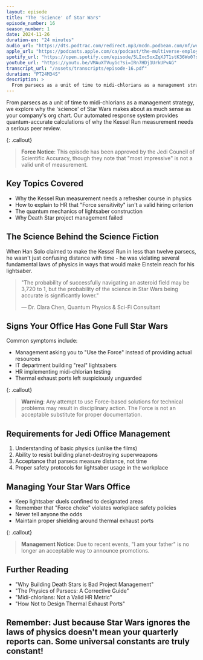 ```yaml
---
layout: episode
title: "The 'Science' of Star Wars"
episode_number: 16
season_number: 1
date: 2024-11-26
duration-en: "24 minutes"
audio_url: "https://dts.podtrac.com/redirect.mp3/mcdn.podbean.com/mf/web/s7ws5tuijn7ifaz2/Episode_16_-_The_Science_of_Star_Wars_-_2024-11-25_1037_PM8zdl7.mp3"
apple_url: "https://podcasts.apple.com/ca/podcast/the-multiverse-employee-handbook/id1764134739?i=1000678259155"
spotify_url: "https://open.spotify.com/episode/5LIxc5oxZqXJT1stK36Wo0?si=Ctn-3TgrRAS8EEsChrLYXA"
youtube_url: "https://youtu.be/VMAuXTVuyGc?si=IRn7HDj1UrkUPvAG"
transcript_url: "/assets/transcripts/episode-16.pdf"
duration: "PT24M34S"
description: >
  From parsecs as a unit of time to midi-chlorians as a management strategy, we explore why the 'science' of Star Wars makes about as much sense as your company's org chart. Our automated response system provides quantum-accurate calculations of why the Kessel Run measurement needs a serious peer review.
---
```


From parsecs as a unit of time to midi-chlorians as a management strategy, we explore why the 'science' of Star Wars makes about as much sense as your company's org chart. Our automated response system provides quantum-accurate calculations of why the Kessel Run measurement needs a serious peer review.

{: .callout}
> **Force Notice**: This episode has been approved by the Jedi Council of
> Scientific Accuracy, though they note that "most impressive" is not a valid
> unit of measurement.

## Key Topics Covered
* Why the Kessel Run measurement needs a refresher course in physics
* How to explain to HR that "Force sensitivity" isn't a valid hiring criterion
* The quantum mechanics of lightsaber construction
* Why Death Star project management failed

## The Science Behind the Science Fiction
When Han Solo claimed to make the Kessel Run in less than twelve parsecs, he wasn't just confusing distance with time - he was violating several fundamental laws of physics in ways that would make Einstein reach for his lightsaber.

> "The probability of successfully navigating an asteroid field may be 3,720 to 1,
> but the probability of the science in Star Wars being accurate is significantly lower."
>
> — Dr. Clara Chen, Quantum Physics & Sci-Fi Consultant

## Signs Your Office Has Gone Full Star Wars
Common symptoms include:
* Management asking you to "Use the Force" instead of providing actual resources
* IT department building "real" lightsabers
* HR implementing midi-chlorian testing
* Thermal exhaust ports left suspiciously unguarded

{: .callout}
> **Warning**: Any attempt to use Force-based solutions for technical problems may
> result in disciplinary action. The Force is not an acceptable substitute for
> proper documentation.

## Requirements for Jedi Office Management
1. Understanding of basic physics (unlike the films)
2. Ability to resist building planet-destroying superweapons
3. Acceptance that parsecs measure distance, not time
4. Proper safety protocols for lightsaber usage in the workplace

## Managing Your Star Wars Office
* Keep lightsaber duels confined to designated areas
* Remember that "Force choke" violates workplace safety policies
* Never tell anyone the odds
* Maintain proper shielding around thermal exhaust ports

{: .callout}
> **Management Notice**: Due to recent events, "I am your father" is no longer
> an acceptable way to announce promotions.

## Further Reading
* "Why Building Death Stars is Bad Project Management"
* "The Physics of Parsecs: A Corrective Guide"
* "Midi-chlorians: Not a Valid HR Metric"
* "How Not to Design Thermal Exhaust Ports"

Remember: Just because Star Wars ignores the laws of physics doesn't mean your
quarterly reports can. Some universal constants are truly constant!
---
